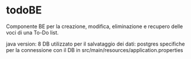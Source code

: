 # todoBE

Componente BE per la creazione, modifica, eliminazione e recupero delle voci di una To-Do list.

java version: 8
DB utilizzato per il salvataggio dei dati: postgres
specifiche per la connessione con il DB in src/main/resources/application.properties



